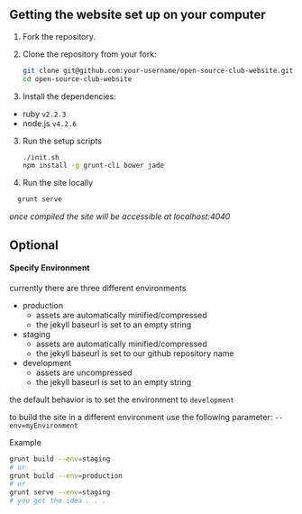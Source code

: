 ## Getting the website set up on your computer

1. Fork the repository.
2. Clone the repository from your fork:

	```bash
	git clone git@github.com:your-username/open-source-club-website.git
	cd open-source-club-website
	```

3. Install the dependencies:

  - ruby `v2.2.3`
  - node.js `v4.2.6`

3. Run the setup scripts

	```bash
	./init.sh
	npm install -g grunt-cli bower jade
	```


4. Run the site locally
  ```bash
    grunt serve
  ```
  *once compiled the site will be accessible at localhost:4040*



## Optional

#### Specify Environment

currently there are three different environments

  - production
    - assets are automatically minified/compressed
    - the jekyll baseurl is set to an empty string
  - staging
    - assets are automatically minified/compressed
    - the jekyll baseurl is set to our github repository name
  - development
    - assets are uncompressed
    - the jekyll baseurl is set to an empty string

the default behavior is to set the environment to `development`

to build the site in a different environment use the following parameter: `--env=myEnvironment`  

Example

  ```bash
  grunt build --env=staging
  # or
  grunt build --env=production
  # or
  grunt serve --env=staging
  # you get the idea . . .
  ```

